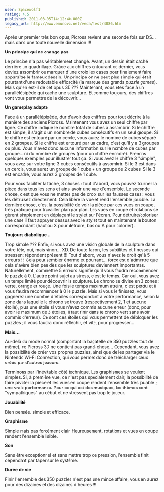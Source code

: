 ```yaml
---
user: Spacewolf1
rating: 4.5
published: 2011-03-05T14:12:40.000Z
legacy_url: http://www.emunova.net/veda/test/4086.htm
---
```

Après un premier très bon opus, Picross revient une seconde fois sur DS... mais dans une toute nouvelle dimension !!!  

  

**Un principe qui ne change pas**  

Le principe n'a pas véritablement changé. Avant, un dessin était caché derrière un quadrillage. Grâce aux chiffres entourant ce dernier, vous deviez assombrir ou marquer d'une croix les cases pour finalement faire apparaître le fameux dessin. Un principe on ne peut plus simple qui était pourtant d'une redoutable efficacité (la marque des grands _puzzle games_). Mais qu'en est-il de cet opus 3D ??? Maintenant, vous êtes face à un parallélépipède qui cache une sculpture. Et comme toujours, des chiffres vont vous permettre de la découvrir...  

  

**Un gameplay adapté**  

Face à un parallélépipède, dur d'avoir des chiffres pour tout décrire à la manière des anciens Picross.  Maintenant vous avez un seul chiffre par ligne. Ce chiffre indique le nombre total de cubes à assombrir. Si le chiffre est simple, il s'agit d'un nombre de cubes consécutifs en un seul groupe. Si le chiffre est entouré par un cercle, vous aurez le nombre de cubes séparé en 2 groupes. Si le chiffre est entouré par un cadre, c'est qu'il y a 3 groupes ou plus. Vous n'avez donc aucune information sur le nombre de cubes par groupe... ni du nombre de groupes (pour un chiffre encadré). Prenons quelques exemples pour illustrer tout ça. Si vous avez le chiffre 3 "simple", vous avez sur votre ligne 3 cubes consécutifs à assombrir. Si le 3 est dans un cercle, vous aurez un groupe de 1 cube + un groupe de 2 cubes. Si le 3 est encadré, vous aurez 3 groupes de 1 cube.  

Pour vous faciliter la tâche, 3 choses : tout d'abord, vous pouvez tourner la pièce dans tous les sens et ainsi avoir une vue d'ensemble. Le seconde chose, c'est que vous ne mettez pas de croix sur les fausses cases : vous les détruisez directement. Cela libère la vue et rend l'ensemble jouable. La dernière chose, c'est la possibilité de voir la pièce par des vues en coupe, très pratique pour travailler plan par plan. Les vues en coupe et rotations se gèrent simplement en déplaçant le stylet sur l'écran. Pour détruire/coloriser une case il faut appuyer dessus avec le stylet tout en maintenant le bouton correspondant (haut ou X pour détruire, bas ou A pour colorier).  

  

**Toujours diabolique...**  

Trop simple ??? Enfin, si vous avez une vision globale de la sculpture dans votre tête, oui, mais sinon... XD. De toute façon, les subtilités et finesses qui stressent répondent présent !!! Tout d'abord, vous n'avez le droit qu'à 5 erreurs !!! Cela peut sembler énorme et pourtant... force est d'admettre que cela s'avère bien peu dès que les sculptures deviennent importantes. Naturellement, commettre 5 erreurs signifie qu'il vous faudra recommencer le puzzle à 0\. L'autre point sujet au stress, c'est le temps. Car oui, vous avez un temps limité pour découvrir la sculpture. Le chrono se divise en 3 zones : verte, orange et rouge. Une fois le temps maximum atteint, c'est perdu et il vous faudra recommencer à 0 le puzzle. Mais si vous le finissez, vous gagnerez une nombre d'étoiles correspondant à votre performance, selon la zone dans laquelle le chrono se trouve (respectivement 2, 1 et aucune étoile), plus une étoile si vous n'avez commis aucune erreur (donc, pour avoir le maximum de 3 étoiles, il faut finir dans le chrono vert sans avoir commis d'erreur). Ce sont ces étoiles qui vous permettent de débloquer les puzzles ; il vous faudra donc réfléchir, et vite, pour progresser...  

  

**Mais...**  

Au-delà du mode normal (comportant la bagatelle de 350 puzzles tout de même), ce Picross 3D ne contient pas grand-chose... Cependant, vous avez la possibilité de créer vos propres puzzles, ainsi que de les partager via le Nintendo Wi-Fi Connection, qui vous permet donc de télécharger ceux créés par d'autres joueurs.  

Terminons par l'inévitable côté technique. Les graphismes se veulent simples. Si, à première vue, ce n'est pas spécialement clair, la possibilité de faire pivoter la pièce et les vues en coupe rendent l'ensemble très jouable ; une vraie performance. Pour ce qui est des musiques, les thèmes sont "sympathiques" au début et ne stressent pas trop le joueur.  

  

  

**Jouabilité**  

Bien pensée, simple et efficace.  

**Graphisme**  

Simple mais pas forcément clair. Heureusement, rotations et vues en coupe rendent l'ensemble lisible.  

**Son**  

Sans être exceptionnel et sans mettre trop de pression, l'ensemble finit cependant par taper sur le système.  

**Durée de vie**  

Finir l'ensemble des 350 puzzles n'est pas une mince affaire, vous en aurez pour des dizaines et des dizaines d'heures !!!
